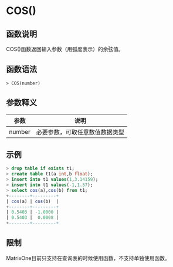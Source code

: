 # **COS()**

## **函数说明**

COS()函数返回输入参数（用弧度表示）的余弦值。

## **函数语法**

```
> COS(number)
```

## **参数释义**

|  参数   | 说明  |
|  ----  | ----  |
| number | 必要参数，可取任意数值数据类型 |

## **示例**

```sql
> drop table if exists t1;
> create table t1(a int,b float);
> insert into t1 values(1,3.14159);
> insert into t1 values(-1,1.57);
> select cos(a),cos(b) from t1;
+--------+---------+
| cos(a) | cos(b)  |
+--------+---------+
| 0.5403 | -1.0000 |
| 0.5403 |  0.0008 |
+--------+---------+
```

## **限制**

MatrixOne目前只支持在查询表的时候使用函数，不支持单独使用函数。
